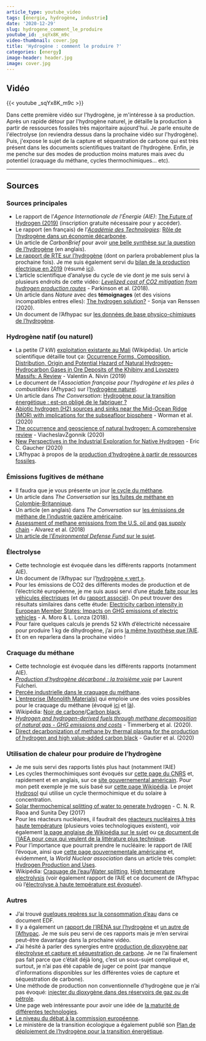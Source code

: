 ```yaml
---
article_type: youtube_video
tags: [énergie, hydrogène, industrie]
date: '2020-12-29'
slug: hydrogene_comment_le_produire
youtube_id: _sqYx8K_m9c
video-thumbnail: cover.jpg
title: 'Hydrogène : comment le produire ?'
categories: [energy]
image-header: header.jpg
image: cover.jpg
---
```


## Vidéo

{{< youtube _sqYx8K_m9c >}}

Dans cette première vidéo sur l'hydrogène, je m'intéresse à sa production. Après un rapide détour par l'hydrogène naturel, je détaille la production à partir de ressources fossiles très majoritaire aujourd'hui. Je parle ensuite de l'électrolyse (on reviendra dessus dans la prochaine vidéo sur l'hydrogène). Puis, j'expose le sujet de la capture et séquestration de carbone qui est très présent dans les documents scientifiques traitant de l'hydrogène. Enfin, je me penche sur des modes de production moins matures mais avec du potentiel (craquage du méthane, cycles thermochimiques... etc).

<hr>

## Sources

### Sources principales

- Le rapport de l’_Agence Internationale de l’Énergie (AIE)_: [The Future of Hydrogen (2019)](https://webstore.iea.org/download/direct/2803) (inscription gratuite nécessaire pour y accéder).
- Le rapport (en français) de l’[_Académie des Technologies_](http://academie-technologies-prod.s3.amazonaws.com/2019/10/11/12/52/38/bcec6a2e-2428-4a06-8601-52310d41dcd6/ADT_Plaquette%202019_FR_PAP.pdf): [Rôle de l’hydrogène dans un économie décarbonée](https://www.academie-technologies.fr/blog/categories/publications-de-l-academie/posts/role-de-l-hydrogene-dans-une-economie-decarbonee-rapport).
- Un article de _CarbonBrief_ pour avoir [une belle synthèse sur la question de l’hydrogène](https://www.carbonbrief.org/in-depth-qa-does-the-world-need-hydrogen-to-solve-climate-change) (en anglais).
- [Le rapport de RTE sur l’hydrogène](https://assets.rte-france.com/prod/public/2020-07/rapport%20hydrogene.pdf) (dont on parlera probablement plus la prochaine fois). Je me suis également servi du [bilan de la production électrique en 2019](https://assets.rte-france.com/prod/public/2020-06/bilan-electrique-2019_1_0.pdf) (résumé [ici](https://www.connaissancedesenergies.org/la-production-delectricite-en-france-metropolitaine-tous-les-chiffres-cles-de-2019-200212-0)). 
- L’article scientifique d’analyse du cycle de vie dont je me suis servi à plusieurs endroits de cette vidéo: _[Levelized cost of CO2 mitigation from hydrogen production routes](https://pubs.rsc.org/en/content/articlelanding/2019/EE/C8EE02079E#!divAbstract)_ - Parkinson et al. (2018).
- Un article dans _Nature_ avec des __témoignages__ (et des visions incompatibles entres elles): [The hydrogen solution?](https://www.nature.com/articles/s41558-020-0891-0) - Sonja van Renssen (2020).
- Un document de l’Afhypac sur [les données de base physico-chimiques de l’hydrogène](http://www.afhypac.org/documents/tout-savoir/fiche_1.2_donnees_physicochimiques_rev.mars_2013.pdf).

### Hydrogène natif (ou naturel)

- La petite (7 kW) [exploitation existante au Mali](https://fr.wikipedia.org/wiki/Bourak%C3%A9bougou) (Wikipédia). Un article scientifique détaille tout ça: [Occurrence Forms, Composition, Distribution, Origin and Potential Hazard of Natural Hydrogen–Hydrocarbon Gases in Ore Deposits of the Khibiny and Lovozero Massifs: A Review](https://www.mdpi.com/2075-163X/9/9/535) - Valentin A. Nivin (2019)
- Le document de l’_Association française pour l’hydrogène et les piles à combustibles_ (Afhypac) sur l’[hydrogène naturel](https://www.afhypac.org/).
- Un article dans _The Conversation_: [Hydrogène pour la transition énergétique : est-on obligé de le fabriquer ?](https://theconversation.com/hydrogene-pour-la-transition-energetique-est-on-oblige-de-le-fabriquer-138843)
- [Abiotic hydrogen (H2) sources and sinks near the Mid-Ocean Ridge (MOR) with implications for the subseafloor biosphere](https://www.pnas.org/content/117/24/13283.short) - Worman et al. (2020)
- [The occurrence and geoscience of natural hydrogen: A comprehensive review](https://www.sciencedirect.com/science/article/abs/pii/S0012825219304787) - ViacheslavZgonnik (2020)
- [New Perspectives in the Industrial Exploration for Native Hydrogen](https://pubs.geoscienceworld.org/msa/elements/article/16/1/8/582934) - Eric C. Gaucher (2020)
- L’Afhypac à propos de la [production d’hydrogène à partir de ressources fossiles](http://www.afhypac.org/documents/tout-savoir/Fiche%203.1.1%20-%20Production%20%C3%A0%20partir%20de%20fossiles%20-%20rev%20nov2019%20Th%20A.pdf).

### Émissions fugitives de méthane

- Il faudra que je vous présente un jour [le cycle du méthane](https://www.globalcarbonproject.org/methanebudget/20/files/MethaneInfographic2020.png).
- Un article dans _The Conversation_ sur [les fuites de méthane en Colombie-Britannique](https://theconversation.com/plus-de-10-pour-cent-des-puits-dextraction-fuient-au-nord-est-de-la-colombie-britannique-132854).
- Un article (en anglais) dans _The Conversation_ sur [les émissions de méthane de l’industrie gazière américaine](https://theconversation.com/the-us-natural-gas-industry-is-leaking-way-more-methane-than-previously-thought-heres-why-that-matters-98918).
- [Assessment of methane emissions from the U.S. oil and gas supply chain](https://science.sciencemag.org/content/361/6398/186) - Alvarez et al. (2018)
- [Un article de l’_Environmental Defense Fund_ sur le sujet](https://www.edf.org/climate/methane-studies).

### Électrolyse

- Cette technologie est évoquée dans les différents rapports (notamment AIE).  
- Un document de l’Afhypac sur l’[hydrogène « vert »](http://www.afhypac.org/documents/tout-savoir/Fiche%203.5%20-%20H2%20vert%20R%C3%A9v.%20avril%202020%20PM.pdf).
- Pour les émissions de CO2 des différents modes de production et de l’électricité européenne, je me suis aussi servi d’une [étude faite pour les véhicules électriques](https://www.greencarcongress.com/2020/09/20200902-ricardo.html) (et du [rapport associé](https://ec.europa.eu/clima/sites/clima/files/transport/vehicles/docs/2020_study_main_report_en.pdf)). On peut trouver des résultats similaires dans cette étude: [Electricity carbon intensity in European Member States: Impacts on GHG emissions of electric vehicles](https://www.sciencedirect.com/science/article/pii/S1361920916307933) - A. Moro & L. Lonza (2018).
- Pour faire quelques calculs je prends 52 kWh d’électricité nécessaire pour produire 1 kg de dihydrogène, j’ai pris [la même hypothèse que l’AIE](https://www.iea.org/reports/the-future-of-hydrogen/data-and-assumptions).
- Et on en reparlera dans la prochaine vidéo !

### Craquage du méthane

- Cette technologie est évoquée dans les différents rapports (notamment AIE).  
- _[Production d’hydrogène décarboné : la troisième voie](http://www.annales.org/re/2020/re99/2020-07-17.pdf)_ par Laurent Fulcheri.
- [Percée industrielle dans le craquage du méthane](https://www.carnot-mines.eu/fr/perc%C3%A9e-industrielle-dans-le-craquage-du-m%C3%A9thane).
- [L’entreprise (Monolith Materials)](https://monolithmaterials.com/) qui emploie une des voies possibles pour le craquage du méthane (évoqué [ici](https://www.prnewswire.com/news-releases/monolith-materials-plans-to-build-countrys-first-large-scale-carbon-free-ammonia-plant-301147252.html) et [là](https://www.ammoniaenergy.org/articles/methane-splitting-and-turquoise-ammonia/)).
- Wikipédia: [Noir de carbone](https://fr.wikipedia.org/wiki/Noir_de_carbone)/[Carbon black](https://en.wikipedia.org/wiki/Carbon_black).
- _[Hydrogen and hydrogen-derived fuels through methane decomposition of natural gas - GHG emissions and costs](https://www.sciencedirect.com/science/article/pii/S2590174520300155?via%3Dihub)_ - Timmerberg et al. (2020).
- [Direct decarbonization of methane by thermal plasma for the production of hydrogen and high value-added carbon black](https://www.sciencedirect.com/science/article/abs/pii/S0360319917336492?via%3Dihub) - Gautier et al. (2020)

### Utilisation de chaleur pour produire de l’hydrogène

- Je me suis servi des rapports listés plus haut (notamment l’AIE)
- Les cycles thermochimiques sont évoqués sur [cette page du CNRS](https://www.promes.cnrs.fr/index.php?page=cycles-thermochimiques-de-dissociation-de-l-eau#:~:text=Les%20cycles%20thermochimiques%20coupl%C3%A9s%20%C3%A0,ordre%20de%2030%2D45%25) et, rapidement et en anglais, sur ce [site gouvernemental américain](https://www.energy.gov/eere/fuelcells/hydrogen-production-thermochemical-water-splitting). Pour mon petit exemple je me suis basé sur [cette page Wikipédia](https://en.wikipedia.org/wiki/Zinc%E2%80%93zinc_oxide_cycle). Le projet [Hydrosol](https://www.ecosources.info/actualites/374-hydrosol-ii-produire-de-l-hydrogene-en-exploitant-l-energie-solaire) qui utilise un cycle thermochimique et du solaire à concentration.
- [Solar thermochemical splitting of water to generate hydrogen](https://www.pnas.org/content/pnas/114/51/13385.full.pdf) - C. N. R. Raoa and Sunita Dey (2017)
- Pour les réacteurs nucléaires, il faudrait des [réacteurs nucléaires à très haute température](https://fr.wikipedia.org/wiki/R%C3%A9acteur_nucl%C3%A9aire_%C3%A0_tr%C3%A8s_haute_temp%C3%A9rature) (plusieurs voies technologiques existent), voir également [la page anglaise de Wikipédia sur le sujet](https://en.wikipedia.org/wiki/Very-high-temperature_reactor) ou [ce document de l’IAEA pour ceux qui veulent de la littérature plus technique](https://nucleus.iaea.org/sites/htgr-kb/HTR2014/Paper%20list/Track1/HTR2014-11125.pdf).
- Pour l’importance que pourrait prendre le nucléaire: le rapport de l’AIE l’évoque, ainsi que [cette page gouvernementale américaine](https://www.energy.gov/ne/articles/could-hydrogen-help-save-nuclear) et, évidemment, la _World Nuclear association_ dans un article très complet: [Hydrogen Production and Uses](https://www.world-nuclear.org/information-library/energy-and-the-environment/hydrogen-production-and-uses.aspx).
- Wikipédia: [Craquage de l’eau](https://fr.wikipedia.org/wiki/Craquage_de_l%27eau)/[Water splitting](https://en.wikipedia.org/wiki/Water_splitting), [High temperature electrolysis](https://en.wikipedia.org/wiki/High-temperature_electrolysis) (voir également rapport de l’AIE et ce document de l’Afhypac où l’[électrolyse à haute température est évoquée](https://www.afhypac.org/documents/tout-savoir/Fiche%203.2.1%20-%20Electrolyse%20de%20l%27eau%20revjanv2017%20ThA.pdf)).

### Autres

- J’ai trouvé [quelques repères sur la consommation d’eau](https://www.edf.fr/sites/default/files/contrib/groupe-edf/producteur-industriel/nucleaire/enjeux/environnement/gestion-de-l-eau/centrales_nucleaires_et_environnement_-_rejets_deau_light.pdf) dans ce document EDF.
- Il y a également un [rapport de l’IRENA sur l’hydrogène](https://www.irena.org/-/media/Files/IRENA/Agency/Publication/2018/Sep/IRENA_Hydrogen_from_renewable_power_2018.pdf) et [un autre de l’Afhypac](https://www.afhypac.org/documents/publications/rapports/Afhypac_Etude%20H2%20Fce%20GB_def.pdf). Je me suis peu servi de ces rapports mais je m’en servirai peut-être davantage dans la prochaine vidéo.
- J’ai hésité à parler des synergies entre [production de dioxygène par électrolyse et capture et séquestration de carbone](https://www.sciencedirect.com/science/article/pii/S0360319917312272). Je ne l’ai finalement pas fait parce que c’était déjà long, c’est un sous-sujet compliqué et, surtout, je n’ai pas été capable de juger ce point (par manque d’informations disponibles sur les différentes voies de capture et séquestration de carbone).
- Une méthode de production non conventionnelle d’hydrogène que je n’ai pas évoqué: [injecter du dioxygène dans des réservoirs de gaz ou de pétrole](https://phys.org/news/2019-08-scientists-hydrogen-gas-oil-bitumen.html).
- Une page web intéressante pour avoir une idée de [la maturité de différentes technologies](https://www.energy-transition-institute.com/fr/insights/hydrogen).
- [Le niveau du débat à la commission européenne](https://www.euractiv.com/section/energy-environment/news/renewable-or-low-carbon-eu-countries-face-off-over-hydrogen/).
- Le ministère de la transition écologique a également publié son [Plan de déploiement de l’hydrogène pour la transition énergétique](https://www.ecologie.gouv.fr/sites/default/files/Plan_deploiement_hydrogene.pdf).
